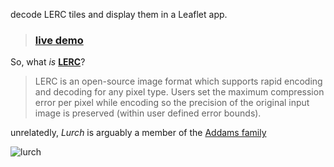decode LERC tiles and display them in a Leaflet app.

> ### [live demo](http://jgravois.github.io/lerc-leaflet/)

So, what *is* **[LERC](http:github.com/Esri/lerc)**?

> LERC is an open-source image format which supports rapid encoding and decoding for any pixel type. Users set the maximum compression error per pixel while encoding so the precision of the original input image is preserved (within user defined error bounds).

unrelatedly, *Lurch* is arguably a member of the [Addams family](https://en.wikipedia.org/wiki/Lurch_(The_Addams_Family))

![lurch](https://upload.wikimedia.org/wikipedia/commons/1/16/Fester_lurch_1966.JPG)
